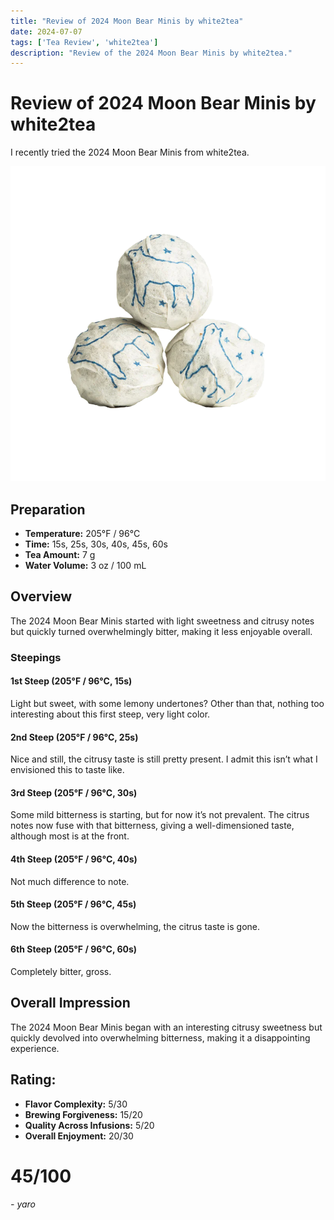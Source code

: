 ```yaml
---
title: "Review of 2024 Moon Bear Minis by white2tea"
date: 2024-07-07
tags: ['Tea Review', 'white2tea']
description: "Review of the 2024 Moon Bear Minis by white2tea."
---
```


# Review of 2024 Moon Bear Minis by white2tea

I recently tried the 2024 Moon Bear Minis from white2tea.

![](image-13.png)

## Preparation

- **Temperature:** 205°F / 96°C
- **Time:** 15s, 25s, 30s, 40s, 45s, 60s
- **Tea Amount:** 7 g
- **Water Volume:** 3 oz / 100 mL

## Overview

The 2024 Moon Bear Minis started with light sweetness and citrusy notes but quickly turned overwhelmingly bitter, making it less enjoyable overall.

### Steepings

#### 1st Steep (205°F / 96°C, 15s)

Light but sweet, with some lemony undertones? Other than that, nothing too interesting about this first steep, very light color.

#### 2nd Steep (205°F / 96°C, 25s)

Nice and still, the citrusy taste is still pretty present. I admit this isn’t what I envisioned this to taste like.

#### 3rd Steep (205°F / 96°C, 30s)

Some mild bitterness is starting, but for now it’s not prevalent. The citrus notes now fuse with that bitterness, giving a well-dimensioned taste, although most is at the front.

#### 4th Steep (205°F / 96°C, 40s)

Not much difference to note.

#### 5th Steep (205°F / 96°C, 45s)

Now the bitterness is overwhelming, the citrus taste is gone.

#### 6th Steep (205°F / 96°C, 60s)

Completely bitter, gross.

## Overall Impression

The 2024 Moon Bear Minis began with an interesting citrusy sweetness but quickly devolved into overwhelming bitterness, making it a disappointing experience.

## Rating:

- **Flavor Complexity:** 5/30
- **Brewing Forgiveness:** 15/20
- **Quality Across Infusions:** 5/20
- **Overall Enjoyment:** 20/30

# 45/100

*- yaro*
